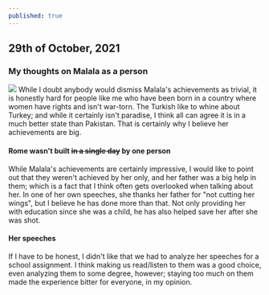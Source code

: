 ```yaml
---
published: true
---
```

## 29th of October, 2021

### My thoughts on Malala as a person
![]({{site.baseurl}}/https://upload.wikimedia.org/wikipedia/commons/thumb/0/08/Shinz%C5%8D_Abe_and_Malala_Yousafzai_%281%29_Cropped.jpg/220px-Shinz%C5%8D_Abe_and_Malala_Yousafzai_%281%29_Cropped.jpg)
While I doubt anybody would dismiss Malala's achievements as trivial, it is honestly hard for people like me who have been born in a country where women have rights and isn't war-torn. The Turkish like to whine about Turkey; and while it certainly isn't paradise, I think all can agree it is in a much better state than Pakistan. That is certainly why I believe her achievements are big. 

#### Rome wasn't built ~~in a single day~~ by one person
While Malala's achievements are certainly impressive, I would like to point out that they weren't achieved by her only, and her father was a big help in them; which is a fact that I think often gets overlooked when talking about her. In one of her own speeches, she thanks her father for "not cutting her wings", but I believe he has done more than that. Not only providing her with education since she was a child, he has also helped save her after she was shot. 

#### Her speeches 
If I have to be honest, I didn't like that we had to analyze her speeches for a school assignment. I think making us read/listen to them was a good choice, even analyzing them to some degree, however; staying too much on them made the experience bitter for everyone, in my opinion.